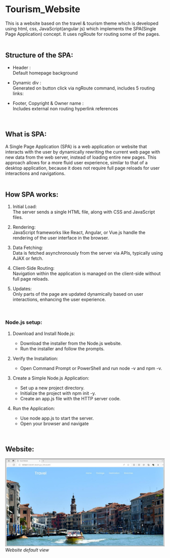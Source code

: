 # Tourism_Website
This is a website based on the travel & tourism theme which is developed using 
html, css, JavaScript(angular js) which implements the SPA(Single Page 
Application) concept. It uses ngRoute for routing some of the pages.  
<br/>

## Structure of the SPA: 
- Header :<br/>
Default homepage background 
 
- Dynamic div : <br/>
Generated on button click via ngRoute command, includes 5 routing links:
 
- Footer, Copyright & Owner name  :  <br/>
Includes external non routing hyperlink references
<br/>

## What is SPA: 
A Single Page Application (SPA) is a web application or website that interacts with the user by dynamically rewriting the current web page with new data from the web server, instead of loading entire new pages. This approach allows for a more fluid user experience, similar to that of a desktop application, because it does not require full page reloads for user interactions and navigations.
<br/><br/>

## How SPA works: 
1. Initial Load: <br/>The server sends a single HTML file, along with CSS and JavaScript files.

2. Rendering: <br/>JavaScript frameworks like React, Angular, or Vue.js handle the rendering of the user interface in the browser.

3. Data Fetching: <br/>Data is fetched asynchronously from the server via APIs, typically using AJAX or fetch.

4. Client-Side Routing: <br/>Navigation within the application is managed on the client-side without full page reloads.

5. Updates: <br/>Only parts of the page are updated dynamically based on user interactions, enhancing the user experience.
<br/>

### Node.js setup:
1. Download and Install Node.js:
   - Download the installer from the Node.js website.
   - Run the installer and follow the prompts.

2. Verify the Installation:
   - Open Command Prompt or PowerShell and run node -v and npm -v.


3. Create a Simple Node.js Application:
   - Set up a new project directory.
   - Initialize the project with npm init -y.
   - Create an app.js file with the HTTP server code.


4. Run the Application:
   - Use node app.js to start the server.
   - Open your browser and navigate 

<br/>

## Website: 

![defaultview](defaultview.jpg)
<br/>*Website default view*

<br/>

